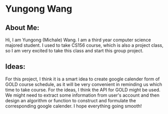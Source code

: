 # Yungong Wang
## About Me:
Hi, I am Yungong (Michale) Wang. I am a third year computer science majored student. I used to take CS156 course, which is also a project class, so I am very excited to take this class and start this group project.

## Ideas:
For this project, I think it is a smart idea to create google calender form of GOLD course schedule, as it will be very convenient in reminding us which time to take course. For the ideas, I think the API for GOLD might be used. We might need to extract some information from user's account and then design an algorithm or function to construct and formulate the corresponding google calender. I hope everything going smooth! 
